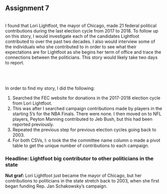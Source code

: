 ## Assignment 7

<br> I found that Lori Lightfoot, the mayor of Chicago, made 21 federal political contributions during the last election cycle from 2017 to 2018.
To follow up on this story, I would investigate each of the candidates Lightfoot contributed to over the past two decades. I also would interview some of the individuals who she contributed to in order to see what their expectations are for Lightfoot as she begins her term of office and trace the connections between the politicians. This story would likely take two days to report. </br>
<br></br>

<br>In order to find my story, I did the following:
1.	Searched the FEC website for donations in the 2017-2018 election cycle from Lori Lightfoot.
2.	This was after I searched campaign contributions made by players in the starting 5’s for the NBA Finals. There were none. I then moved on to NFL players, Peyton Manning contributed to Jeb Bush, but this had been reported previously. 
3.	Repeated the previous step for previous election cycles going back to 2003. 
4.	For both CSVs, I:
o	took the the committee name column
o	made a pivot table to get the unique number of contributions to each campaign. </br>

### Headline: Lightfoot big contributor to other politicians in the state

<b> Nut graf: </b> Lori Lightfoot just became the mayor of Chicago, but her contributions to politicians in the state stretch back to 2003, when she first began funding Rep. Jan Schakowsky’s campaign. 

